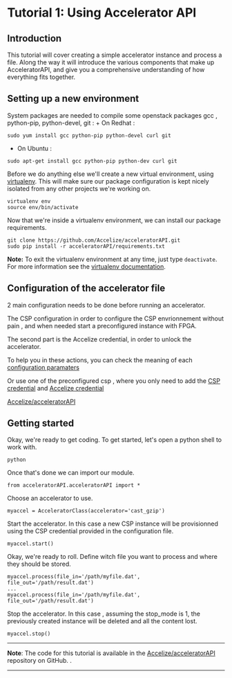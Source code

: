 # Tutorial 1: Using Accelerator API

## Introduction

This tutorial will cover creating a simple accelerator instance and process a file.  Along the way it will introduce the various components that make up AcceleratorAPI, and give you a comprehensive understanding of how everything fits together.

## Setting up a new environment


System packages are needed to compile some openstack packages  gcc , python-pip,  python-devel, git  :
	+ On Redhat : 
	
    sudo yum install gcc python-pip python-devel curl git
    
   + On Ubuntu : 
    
    sudo apt-get install gcc python-pip python-dev curl git

Before we do anything else we'll create a new virtual environment, using [virtualenv].  This will make sure our package configuration is kept nicely isolated from any other projects we're working on.

    virtualenv env
    source env/bin/activate


Now that we're inside a virtualenv environment, we can install our package requirements.

    git clone https://github.com/Accelize/acceleratorAPI.git 
    sudo pip install -r acceleratorAPI/requirements.txt

**Note:** To exit the virtualenv environment at any time, just type `deactivate`.  For more information see the [virtualenv documentation][virtualenv].


## Configuration of the accelerator file
2 main configuration needs to be done before running an accelerator.

The CSP configuration in order to configure the CSP envrionnement without pain , and when needed start a preconfigured instance with FPGA.

The second part is the Accelize credential, in order to unlock the accelerator.

To help you in these actions, you can check the meaning of each [configuration paramaters](https://github.com/Accelize/acceleratorAPI/blob/master/api-guide/configuration_file.md)

Or use one of the preconfigured csp , where you only need to add the [CSP credential](https://github.com/Accelize/acceleratorAPI/blob/master/depdendencies/) and [Accelize credential](https://accelstore.accelize.com/user/applications)



[Accelize/acceleratorAPI](https://github.com/Accelize/acceleratorAPI/) 



## Getting started

Okay, we're ready to get coding.
To get started, let's open a python shell to work with.

    python
    
Once that's done we can import our module.
    
    from acceleratorAPI.acceleratorAPI import *
    
Choose an accelerator to use.
    
    myaccel = AcceleratorClass(accelerator='cast_gzip')
    
Start the accelerator. In this case a new CSP instance will be provisionned using the CSP credential provided in the configuration file. 

    myaccel.start()
    
Okay, we're ready to roll. Define witch file you want to process and where they should be stored.

    myaccel.process(file_in='/path/myfile.dat',  file_out='/path/result.dat')
    ...
    myaccel.process(file_in='/path/myfile.dat',  file_out='/path/result.dat')
    
Stop the accelerator. In this case , assuming the stop_mode is 1, the previously created instance will be deleted and all the content lost.

    myaccel.stop()
        
---

**Note**: The code for this tutorial is available in the [Accelize/acceleratorAPI](repo) repository on GitHub.  .

---

[virtualenv]: http://www.virtualenv.org/en/latest/index.html